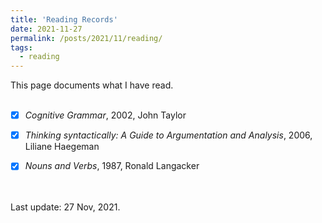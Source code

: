 ```yaml
---
title: 'Reading Records'
date: 2021-11-27
permalink: /posts/2021/11/reading/
tags:
  - reading
---
```


This page documents what I have read.
<br><br>

- [x]  *Cognitive Grammar*, 2002, John Taylor
- [x]  *Thinking syntactically: A Guide to Argumentation and Analysis*, 2006, Liliane Haegeman
- [x]  *Nouns and Verbs*, 1987, Ronald Langacker


<br><br>
Last update: 27 Nov, 2021.
